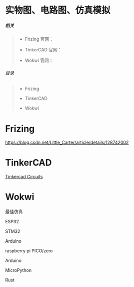 # 实物图、电路图、仿真模拟

##### 相关

> - Frizing 官网：
>
> -  TinkerCAD 官网：
>
> -  Wokwi 官网：

###### 目录

> -  Frizing
>
> -  TinkerCAD
>
> -  Wokwi

#  Frizing

https://blog.csdn.net/Little_Carter/article/details/128742002

# TinkerCAD

[Tinkercad Circuits](https://www.tinkercad.com/learn/circuits)

# Wokwi

最佳仿真

ESP32

STM32

Arduino

raspberry pi PICO/zero

Arduino

MicroPython

Rust
